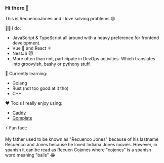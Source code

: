 ### Hi there 👋

This is RecuencoJones and I love solving problems :smile:

👨‍💻 I do:
- JavaScript & TypeScript all around with a heavy preference for frontend development.
- Vue 💚 and React ⚛️
- NestJS 😻
- More often than not, participate in DevOps activities. Which translates into groovyish, bashy or pythony stuff.


🌱 Currently learning:
- Golang
- Rust (not too good at it tho)
- C++


:heart: Tools I really enjoy using:
- [Caddy](https://caddyserver.com/)
- [Gomplate](https://docs.gomplate.ca/)


⚡ Fun fact: 

My father used to be known as "Recuenco Jones" because of his lastname Recuenco and Jones because he loved Indiana Jones movies. However, in spanish it can be read as Recuen Cojones where "cojones" is a spanish word meaning "balls" :joy:
